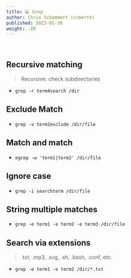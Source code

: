 ```yaml
---
title: 💻 Grep
author: Chris Schammert (csmertx)
published: 2023-01-30
weight: -20
---
```


<br />

## Recursive matching

> Recursive: check subdirectories

- ```grep -r term4search /dir```

## Exclude Match

- ```grep -v term2exclude /dir/file```

## Match and match

- ```egrep -w 'term1|term2' /dir/file```

## Ignore case

- ```grep -i searchterm /dir/file```

## String multiple matches

- ```grep -e term1 -e term2 -e term3 /dir/file```

## Search via extensions

> .txt, .mp3, .svg, .sh, .bash, .conf, etc.

- ```grep -e term1 -e term2 /dir/*.txt```
